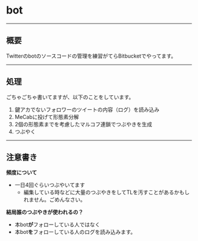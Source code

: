 # bot 

---

## 概要
Twitterのbotのソースコードの管理を練習がてらBitbucketでやってます。

---

## 処理
ごちゃごちゃ書いてますが、以下のことをしています。

   1. 鍵アカでないフォロワーのツイートの内容（ログ）を読み込み
   2. MeCabに投げて形態素分解
   3. 2個の形態素までを考慮したマルコフ連鎖でつぶやきを生成
   4. つぶやく    

---

## 注意書き
**頻度について**
* 一日4回ぐらいつぶやいてます
  * 編集している時などに大量のつぶやきをしてTLを汚すことがあるかもしれません。ごめんなさい。   

**結局誰のつぶやきが使われるの？**
  * 本bot**が**フォローしている人ではなく
  * 本bot**を**フォローしている人のログを読み込みます。    

